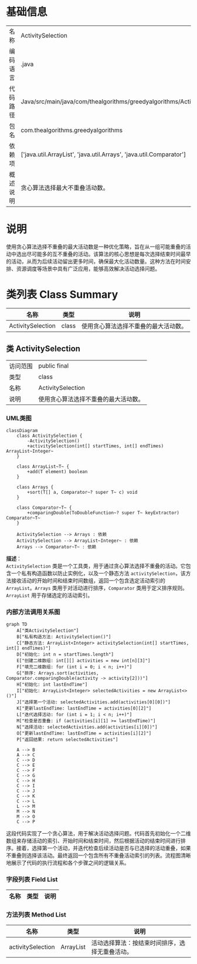 # 基础信息

|      |      |
|------|------|
| 名称 | ActivitySelection |
| 编码语言 | .java |
| 代码路径 | Java/src/main/java/com/thealgorithms/greedyalgorithms/ActivitySelection.java |
| 包名 | com.thealgorithms.greedyalgorithms |
| 依赖项 | ['java.util.ArrayList', 'java.util.Arrays', 'java.util.Comparator'] |
| 概述说明 | 贪心算法选择最大不重叠活动数。 |

# 说明

使用贪心算法选择不重叠的最大活动数是一种优化策略，旨在从一组可能重叠的活动中选出尽可能多的互不重叠的活动。该算法的核心思想是每次选择结束时间最早的活动，从而为后续活动留出更多时间，确保最大化活动数量。这种方法在时间安排、资源调度等场景中具有广泛应用，能够高效解决活动选择问题。

# 类列表 Class Summary

| 名称   | 类型  | 说明 |
|-------|------|-------------|
| ActivitySelection | class | 使用贪心算法选择不重叠的最大活动数。 |



## 类 ActivitySelection

|      |      |
|------|------|
| 访问范围 | public final |
| 类型 | class |
| 名称 | ActivitySelection |
| 说明 | 使用贪心算法选择不重叠的最大活动数。 |


### UML类图

```mermaid
classDiagram
    class ActivitySelection {
        -ActivitySelection()
        +activitySelection(int[] startTimes, int[] endTimes) ArrayList~Integer~
    }

    class ArrayList~T~ {
        +add(T element) boolean
    }

    class Arrays {
        +sort(T[] a, Comparator~? super T~ c) void
    }

    class Comparator~T~ {
        +comparingDouble(ToDoubleFunction~? super T~ keyExtractor) Comparator~T~
    }

    ActivitySelection --> Arrays : 依赖
    ActivitySelection --> ArrayList~Integer~ : 依赖
    Arrays --> Comparator~T~ : 依赖
```

**描述**：  
`ActivitySelection` 类是一个工具类，用于通过贪心算法选择不重叠的活动。它包含一个私有构造函数以防止实例化，以及一个静态方法 `activitySelection`，该方法接收活动的开始时间和结束时间数组，返回一个包含选定活动索引的 `ArrayList`。`Arrays` 类用于对活动进行排序，`Comparator` 类用于定义排序规则。`ArrayList` 用于存储选定的活动索引。


### 内部方法调用关系图

```mermaid
graph TD
    A["类ActivitySelection"]
    B["私有构造方法: ActivitySelection()"]
    C["静态方法: ArrayList<Integer> activitySelection(int[] startTimes, int[] endTimes)"]
    D["初始化: int n = startTimes.length"]
    E["创建二维数组: int[][] activities = new int[n][3]"]
    F["填充二维数组: for (int i = 0; i < n; i++)"]
    G["排序: Arrays.sort(activities, Comparator.comparingDouble(activity -> activity[2]))"]
    H["初始化: int lastEndTime"]
    I["初始化: ArrayList<Integer> selectedActivities = new ArrayList<>()"]
    J["选择第一个活动: selectedActivities.add(activities[0][0])"]
    K["更新lastEndTime: lastEndTime = activities[0][2]"]
    L["迭代选择活动: for (int i = 1; i < n; i++)"]
    M["检查是否重叠: if (activities[i][1] >= lastEndTime)"]
    N["选择活动: selectedActivities.add(activities[i][0])"]
    O["更新lastEndTime: lastEndTime = activities[i][2]"]
    P["返回结果: return selectedActivities"]

    A --> B
    A --> C
    C --> D
    C --> E
    C --> F
    C --> G
    C --> H
    C --> I
    C --> J
    C --> K
    C --> L
    L --> M
    M --> N
    M --> O
    C --> P
```

这段代码实现了一个贪心算法，用于解决活动选择问题。代码首先初始化一个二维数组来存储活动的索引、开始时间和结束时间，然后根据活动的结束时间进行排序。接着，选择第一个活动，并迭代检查后续活动是否与已选择的活动重叠，如果不重叠则选择该活动。最终返回一个包含所有不重叠活动索引的列表。流程图清晰地展示了代码的执行流程和各个步骤之间的逻辑关系。

### 字段列表 Field List

| 名称  | 类型  | 说明 |
|-------|-------|------|

### 方法列表 Method List

| 名称  | 类型  | 说明 |
|-------|-------|------|
| activitySelection | ArrayList<Integer> | 活动选择算法：按结束时间排序，选择无重叠活动。 |




